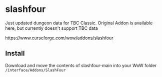 # slashfour

Just updated dungeon data for TBC Classic. Original Addon is available here, but currently doesn't support TBC data

https://www.curseforge.com/wow/addons/slashfour

## Install

Download and move the contents of slashfour-main into your WoW folder `/interface/Addons/SlashFour`
